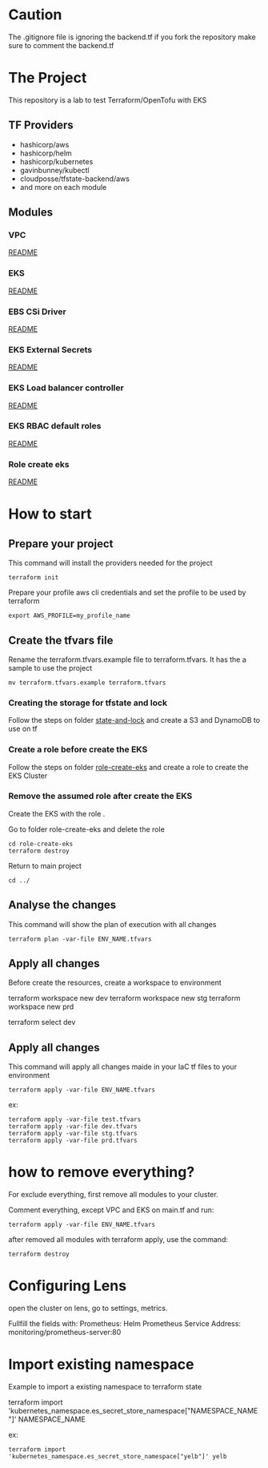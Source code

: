 # Caution

The .gitignore file is ignoring the backend.tf
if you fork the repository make sure to comment the backend.tf

# The Project

This repository is a lab to test Terraform/OpenTofu with EKS

## TF Providers

- hashicorp/aws
- hashicorp/helm
- hashicorp/kubernetes
- gavinbunney/kubectl
- cloudposse/tfstate-backend/aws
- and more on each module

## Modules

### VPC

[README](modules/vpc/README.md)

### EKS

[README](modules/eks/README.md)

### EBS CSi Driver

[README](eks-ebs-csi-driver/README.md)

### EKS External Secrets

[README](modules/eks-external-secrets/README.md)

### EKS Load balancer controller

[README](modules/eks-load-balancer-controller/README.md)

### EKS RBAC default roles

[README](modules/eks-rbac-default-roles/README.md)

### Role create eks

[README](role-create-eks/README.md)


# How to start

## Prepare your project

This command will install the providers needed for the project

```
terraform init
```

Prepare your profile aws cli credentials and set the profile to be used by terraform

```
export AWS_PROFILE=my_profile_name
```

## Create the tfvars file

Rename the terraform.tfvars.example file to terraform.tfvars. It has the a sample to use the project

```
mv terraform.tfvars.example terraform.tfvars
```

### Creating the storage for tfstate and lock

Follow the steps on folder [state-and-lock](./state-and-lock/README.md) and create a S3 and DynamoDB to use on tf

### Create a role before create the EKS

Follow the steps on folder [role-create-eks](./role-create-eks/README.md) and create a role to create the EKS Cluster

### Remove the assumed role after create the EKS

Create the EKS with the role .

Go to folder role-create-eks and delete the role

```
cd role-create-eks
terraform destroy
```

Return to main project

```
cd ../
```


## Analyse the changes

This command will show the plan of execution with all changes

```
terraform plan -var-file ENV_NAME.tfvars
```

## Apply all changes

Before create the resources, create a workspace to environment

terraform workspace new dev
terraform workspace new stg
terraform workspace new prd

terraform select dev 


## Apply all changes

This command will apply all changes maide in your IaC tf files to your environment

```
terraform apply -var-file ENV_NAME.tfvars
```

ex:
```
terraform apply -var-file test.tfvars
terraform apply -var-file dev.tfvars
terraform apply -var-file stg.tfvars
terraform apply -var-file prd.tfvars
```


# how to remove everything?

For exclude everything, first remove all modules to your cluster.

Comment everything, except VPC and EKS on main.tf and run:

```
terraform apply -var-file ENV_NAME.tfvars
```

after removed all modules with terraform apply, use the command:

```
terraform destroy
```

# Configuring Lens

open the cluster on lens, go to settings, metrics.

Fullfill the fields with:
Prometheus: Helm
Prometheus Service Address: monitoring/prometheus-server:80


# Import existing namespace

Example to import a existing namespace to terraform state

terraform import 'kubernetes_namespace.es_secret_store_namespace["NAMESPACE_NAME"]' NAMESPACE_NAME

ex:

```
terraform import 'kubernetes_namespace.es_secret_store_namespace["yelb"]' yelb
```
